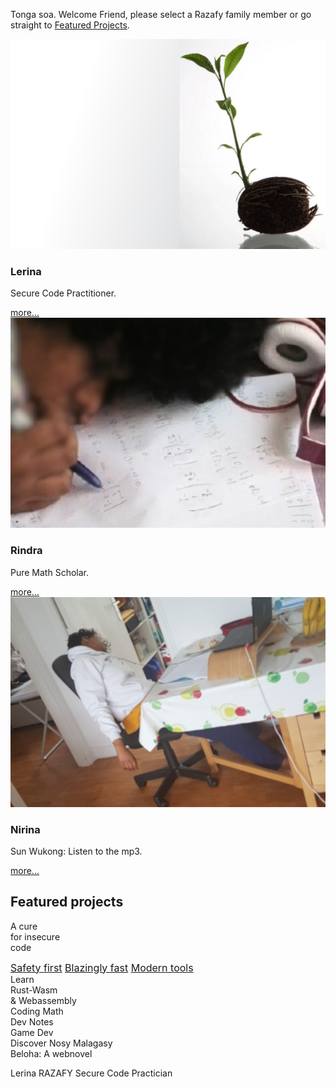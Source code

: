 <div class="bg"></div>
<main>

<div class="greetings"><p class="drop  fancySerif">Tonga soa. Welcome Friend, please select a Razafy family member or go straight to <a  href="#featured_projects">Featured Projects</a>.</p></div>

<section class="hero">
<article>
<a href="./html/lrn/index.html"><img src="./img/garden.png" alt="Lerina"></a>
<div class="text">
<h3>Lerina</h3>
<p>Secure Code Practitioner.</p>
<a href="./html/lrn/index.html" class="btn">more...</a>
</div>
</article>
<article>
<a href="./html/rnd/index.html"><img src="./img/rnd.png" alt="Rindra"></a>
<div class="text">
<h3>Rindra</h3>
<p>Pure Math Scholar.</p>
<a href="./html/rnd/index.html" class="btn">more...</a>
</div>
</article>
<article>
<a href="./html/nrn/index.html"><img src="./img/nrn.png" alt="Nirina"></a>
<div class="text">
<h3>Nirina</h3>
<p>Sun Wukong: Listen to the mp3.</p>
<a href="./html/nrn/index.html" class="btn">more...</a>
</div>
</article>
</section>


<section id="featured_projects">

## Featured projects
<style>
#the_cure {background-image: url('img/20140711_BB.png'); background-size: cover;}
#the_cure:hover {background-image: url('img/Rust_and_friends.png');color:rgba(183, 65, 14, 0.0);}
</style>
<div class="image-mosaic">
<div class="card card-tall card-wide">
<div class="mosaic-hover-menu"  id="the_cure" ><p>A cure <br/>for insecure <br/>code</p><div style="font-size: 1rem;">
<a href="#">Safety first</a>
<a href="#">Blazingly fast</a>
<a href="#">Modern tools</a>
</div>
</div><!--^-- mosaic-hover-menu -->
</div>
<div class="card card-tall"
style="background-image: url('img/writing.jpg')">Learn <br/>Rust-Wasm<br/>& Webassembly</div>
<div class="card"
style="background-image: url('img/secureCodeDevelopment.jpg')">Coding Math</div>
<div class="card"
style="background-image: url('img/coding_math.jpg')">Dev Notes</div>
<div class="card"
style="background-image: url('img/rustbridge-paris.jpg')">Game Dev</div>
<div class="card card-wide"
style="background-image: url('img/theView3.jpg')">Discover Nosy Malagasy</div>
<div class="card"
style="background-image: url('img/rain.jpg')">Beloha: A webnovel</div>
</div><!--^-- image-mosaic -->
</section>



<footer>
<div id="avatar"></div> 
<p>Lerina RAZAFY  
Secure Code Practician 
</p>
<!-- >
  <ul>
    <h3 class="pink">Header</h3>
    <li>Some Link</li>
    <li>Some Link</li>
    <li>Some Link</li>
    <li>Some Link</li>
    <li>Some Link</li>
    <li>Some Link</li>
  </ul>
  <ul>
    <h3 class="red">Header</h3>
    <li>Some Link</li>
    <li>Some Link</li>
    <li>Some Link</li>
    <li>Some Link</li>
    <li>Some Link</li>
    <li>Some Link</li>
  </ul>
  <ul>
    <h3 class="orange">Header</h3>
    <li>Some Link</li>
    <li>Some Link</li>
    <li>Some Link</li>
    <li>Some Link</li>
    <li>Some Link</li>
    <li>Some Link</li>
  </ul>
  <ul>
    <h3 class="green">Header</h3>
    <li>Some Link</li>
    <li>Some Link</li>
    <li>Some Link</li>
    <li>Some Link</li>
    <li>Some Link</li>
    <li>Some Link</li>
  </ul>
-->
</footer>

</main>
